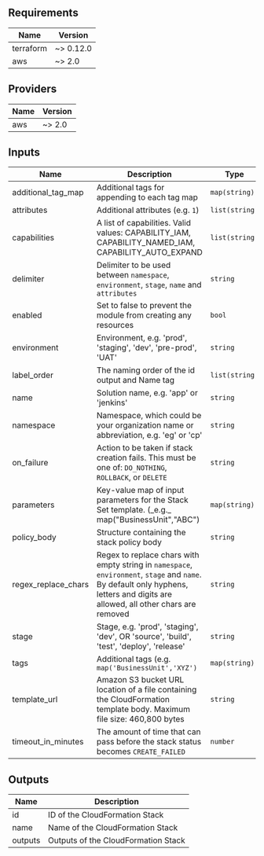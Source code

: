 ## Requirements

| Name | Version |
|------|---------|
| terraform | ~> 0.12.0 |
| aws | ~> 2.0 |

## Providers

| Name | Version |
|------|---------|
| aws | ~> 2.0 |

## Inputs

| Name | Description | Type | Default | Required |
|------|-------------|------|---------|:--------:|
| additional\_tag\_map | Additional tags for appending to each tag map | `map(string)` | `{}` | no |
| attributes | Additional attributes (e.g. `1`) | `list(string)` | `[]` | no |
| capabilities | A list of capabilities. Valid values: CAPABILITY\_IAM, CAPABILITY\_NAMED\_IAM, CAPABILITY\_AUTO\_EXPAND | `list(string)` | `[]` | no |
| delimiter | Delimiter to be used between `namespace`, `environment`, `stage`, `name` and `attributes` | `string` | `"-"` | no |
| enabled | Set to false to prevent the module from creating any resources | `bool` | `true` | no |
| environment | Environment, e.g. 'prod', 'staging', 'dev', 'pre-prod', 'UAT' | `string` | `""` | no |
| label\_order | The naming order of the id output and Name tag | `list(string)` | `[]` | no |
| name | Solution name, e.g. 'app' or 'jenkins' | `string` | n/a | yes |
| namespace | Namespace, which could be your organization name or abbreviation, e.g. 'eg' or 'cp' | `string` | `""` | no |
| on\_failure | Action to be taken if stack creation fails. This must be one of: `DO_NOTHING`, `ROLLBACK`, or `DELETE` | `string` | `"ROLLBACK"` | no |
| parameters | Key-value map of input parameters for the Stack Set template. (\_e.g.\_ map("BusinessUnit","ABC") | `map(string)` | `{}` | no |
| policy\_body | Structure containing the stack policy body | `string` | `""` | no |
| regex\_replace\_chars | Regex to replace chars with empty string in `namespace`, `environment`, `stage` and `name`. By default only hyphens, letters and digits are allowed, all other chars are removed | `string` | `"/[^a-zA-Z0-9-]/"` | no |
| stage | Stage, e.g. 'prod', 'staging', 'dev', OR 'source', 'build', 'test', 'deploy', 'release' | `string` | `""` | no |
| tags | Additional tags (e.g. `map('BusinessUnit','XYZ')` | `map(string)` | `{}` | no |
| template\_url | Amazon S3 bucket URL location of a file containing the CloudFormation template body. Maximum file size: 460,800 bytes | `string` | n/a | yes |
| timeout\_in\_minutes | The amount of time that can pass before the stack status becomes `CREATE_FAILED` | `number` | `30` | no |

## Outputs

| Name | Description |
|------|-------------|
| id | ID of the CloudFormation Stack |
| name | Name of the CloudFormation Stack |
| outputs | Outputs of the CloudFormation Stack |

